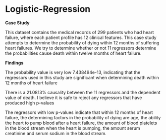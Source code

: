 # Logistic-Regression

**Case Study**

This dataset contains the medical records of 299 patients who had 
heart failure, where each patient profile has 12 clinical features.
This case study attempts to determine the probability of dying 
within 12 months of suffering heart failures. 
We try to determine whether or not 11 regressors determine the 
probabilities cause death within twelve months of heart failure. 

**Findings**

The probability value is very low 7.438494e-13, indicating that the regressors 
used in this study are significant when determining death
within 12 months of heart failure 

There is a 21.0813% causality between the 11 regressors and the 
dependent value of death. I believe it is safe to reject any regressors
that have produced high p-values

The regressors with low p-values indicate that within 12 months of heart failure,
the determining factors in the probability of dying are age, the ability 
the heart to pump blood after a heart failure, the amount of blood 
platelets in the blood stream when the heart is pumping, the amount
serum creatinine and serum sodium in the blood stream.
